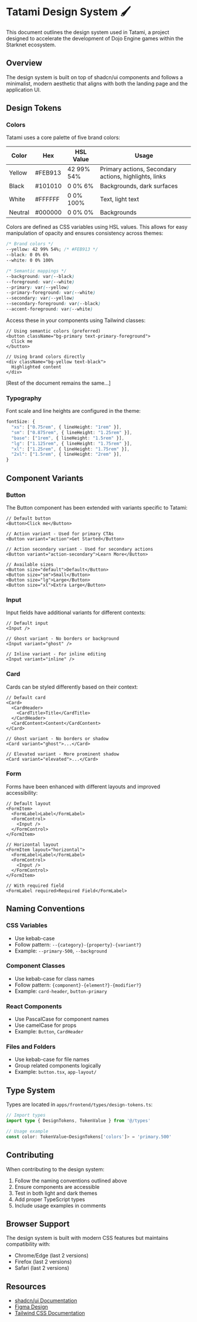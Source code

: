 # Tatami Design System 🖌️

This document outlines the design system used in Tatami, a project designed to accelerate the development of Dojo Engine games within the Starknet ecosystem.

## Overview

The design system is built on top of shadcn/ui components and follows a minimalist, modern aesthetic that aligns with both the landing page and the application UI.


## Design Tokens

### Colors

Tatami uses a core palette of five brand colors:

| Color   | Hex     | HSL Value        | Usage |
|---------|---------|------------------|-------|
| Yellow  | #FEB913 | 42 99% 54%       | Primary actions, Secondary actions, highlights, links |
| Black   | #101010 | 0 0% 6%         | Backgrounds, dark surfaces |
| White   | #FFFFFF | 0 0% 100%        | Text, light text |
| Neutral | #000000 | 0 0% 0% | Backgrounds |

Colors are defined as CSS variables using HSL values. This allows for easy manipulation of opacity and ensures consistency across themes:

```css
/* Brand colors */
--yellow: 42 99% 54%; /* #FEB913 */
--black: 0 0% 6%
--white: 0 0% 100%

/* Semantic mappings */
--background: var(--black)
--foreground: var(--white)
--primary: var(--yellow)
--primary-foreground: var(--white)
--secondary: var(--yellow)
--secondary-foreground: var(--black)
--accent-foreground: var(--white)
```

Access these in your components using Tailwind classes:
```tsx
// Using semantic colors (preferred)
<button className="bg-primary text-primary-foreground">
  Click me
</button>

// Using brand colors directly
<div className="bg-yellow text-black">
  Highlighted content
</div>
```

[Rest of the document remains the same...]

### Typography

Font scale and line heights are configured in the theme:

```ts
fontSize: {
  "xs": ["0.75rem", { lineHeight: "1rem" }],
  "sm": ["0.875rem", { lineHeight: "1.25rem" }],
  "base": ["1rem", { lineHeight: "1.5rem" }],
  "lg": ["1.125rem", { lineHeight: "1.75rem" }],
  "xl": ["1.25rem", { lineHeight: "1.75rem" }],
  "2xl": ["1.5rem", { lineHeight: "2rem" }],
}
```

## Component Variants

### Button

The Button component has been extended with variants specific to Tatami:

```tsx
// Default button
<Button>Click me</Button>

// Action variant - Used for primary CTAs
<Button variant="action">Get Started</Button>

// Action secondary variant - Used for secondary actions
<Button variant="action-secondary">Learn More</Button>

// Available sizes
<Button size="default">Default</Button>
<Button size="sm">Small</Button>
<Button size="lg">Large</Button>
<Button size="xl">Extra Large</Button>
```

### Input

Input fields have additional variants for different contexts:

```tsx
// Default input
<Input />

// Ghost variant - No borders or background
<Input variant="ghost" />

// Inline variant - For inline editing
<Input variant="inline" />
```

### Card

Cards can be styled differently based on their context:

```tsx
// Default card
<Card>
  <CardHeader>
    <CardTitle>Title</CardTitle>
  </CardHeader>
  <CardContent>Content</CardContent>
</Card>

// Ghost variant - No borders or shadow
<Card variant="ghost">...</Card>

// Elevated variant - More prominent shadow
<Card variant="elevated">...</Card>
```

### Form

Forms have been enhanced with different layouts and improved accessibility:

```tsx
// Default layout
<FormItem>
  <FormLabel>Label</FormLabel>
  <FormControl>
    <Input />
  </FormControl>
</FormItem>

// Horizontal layout
<FormItem layout="horizontal">
  <FormLabel>Label</FormLabel>
  <FormControl>
    <Input />
  </FormControl>
</FormItem>

// With required field
<FormLabel required>Required Field</FormLabel>
```

## Naming Conventions

### CSS Variables

- Use kebab-case
- Follow pattern: `--{category}-{property}-{variant?}`
- Example: `--primary-500`, `--background`

### Component Classes

- Use kebab-case for class names
- Follow pattern: `{component}-{element?}-{modifier?}`
- Example: `card-header`, `button-primary`

### React Components

- Use PascalCase for component names
- Use camelCase for props
- Example: `Button`, `CardHeader`

### Files and Folders

- Use kebab-case for file names
- Group related components logically
- Example: `button.tsx`, `app-layout/`

## Type System

Types are located in `apps/frontend/types/design-tokens.ts`:

```typescript
// Import types
import type { DesignTokens, TokenValue } from '@/types'

// Usage example
const color: TokenValue<DesignTokens['colors']> = 'primary.500'
```

## Contributing

When contributing to the design system:

1. Follow the naming conventions outlined above
2. Ensure components are accessible
3. Test in both light and dark themes
4. Add proper TypeScript types
5. Include usage examples in comments

## Browser Support

The design system is built with modern CSS features but maintains compatibility with:
- Chrome/Edge (last 2 versions)
- Firefox (last 2 versions)
- Safari (last 2 versions)

## Resources

- [shadcn/ui Documentation](https://ui.shadcn.com)
- [Figma Design](https://www.figma.com/file/1K4FYVG1Ix7uUUqOaKtO0/Tatami?node-id=12-858&t=8kRNn9wXQh0Sn27Z-0)
- [Tailwind CSS Documentation](https://tailwindcss.com)
